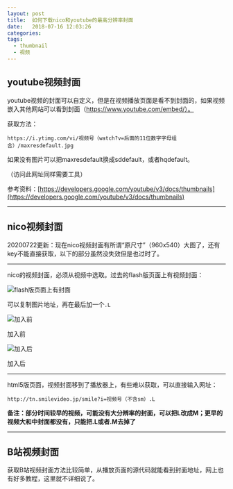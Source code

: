 ```yaml
---
layout: post
title:  如何下载nico和youtube的最高分辨率封面
date:   2018-07-16 12:03:26
categories: 
tags: 
  - thumbnail
  - 视频
---
```


<!-- more -->
## youtube视频封面

youtube视频的封面可以自定义，但是在视频播放页面是看不到封面的，如果视频嵌入其他网站可以看到封面（https://www.youtube.com/embed/）。

获取方法：

```
https://i.ytimg.com/vi/视频号（watch?v=后面的11位数字字母组合）/maxresdefault.jpg
```
如果没有图片可以把maxresdefault换成sddefault，或者hqdefault。

（访问此网址同样需要工具）

参考资料：[https://developers.google.com/youtube/v3/docs/thumbnails](https://developers.google.com/youtube/v3/docs/thumbnails)

****
## nico视频封面

20200722更新：现在nico视频封面有所谓“原尺寸”（960x540）大图了，还有key不能直接获取，以下的部分虽然没失效但是也过时了。

------

nico的视频封面，必须从视频中选取。过去的flash版页面上有视频封面：

![flash版页面上有封面](https://gitcode.net/message2011/tttp/-/raw/master/sina/872e2401ly1ftbu2qosyvj20gb040aak.jpg)

可以复制图片地址，再在最后加一个`.L`

![加入前](https://gitcode.net/message2011/tttp/-/raw/master/sina/872e2401ly1ftbu2xifd3j20f208nwf5.jpg)

加入前

![加入后](https://gitcode.net/message2011/tttp/-/raw/master/sina/872e2401ly1ftbu32utnvj20h509k77j.jpg)

加入后

****
html5版页面，视频封面移到了播放器上，有些难以获取，可以直接输入网址：

```
http://tn.smilevideo.jp/smile?i=视频号（不含sm）.L
```

**备注：部分时间较早的视频，可能没有大分辨率的封面，可以把L改成M；更早的视频大和中封面都没有，只能把.L或者.M去掉了**

****
## B站视频封面

获取B站视频封面方法比较简单，从播放页面的源代码就能看到封面地址，网上也有好多教程，这里就不详细说了。
